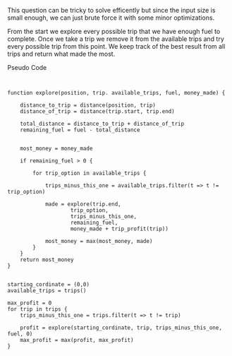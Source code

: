 This question can be tricky to solve efficently but since the input size is small enough, we can just brute force it with
some minor optimizations.

From the start we explore every possible trip that we have enough fuel to complete.
Once we take a trip we remove it from the available trips and try every possible trip from this point.
We keep track of the best result from all trips and return what made the most.


Pseudo Code
```


function explore(position, trip. available_trips, fuel, money_made) {

    distance_to_trip = distance(position, trip)
    distance_of_trip = distance(trip.start, trip.end)

    total_distance = distance_to_trip + distance_of_trip
    remaining_fuel = fuel - total_distance


    most_money = money_made

    if remaining_fuel > 0 {

        for trip_option in available_trips {

            trips_minus_this_one = available_trips.filter(t => t != trip_option)

            made = explore(trip.end, 
                    trip_option, 
                    trips_minus_this_one, 
                    remaining_fuel,
                    money_made + trip_profit(trip))

            most_money = max(most_money, made)
        }
    }
    return most_money
}


starting_cordinate = (0,0)
available_trips = trips()

max_profit = 0
for trip in trips {
    trips_minus_this_one = trips.filter(t => t != trip)

    profit = explore(starting_cordinate, trip, trips_minus_this_one, fuel, 0)
    max_profit = max(profit, max_profit)
}